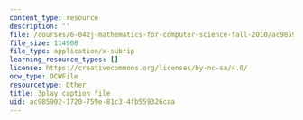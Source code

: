 ```yaml
---
content_type: resource
description: ''
file: /courses/6-042j-mathematics-for-computer-science-fall-2010/ac9859021720759e81c34fb559326caa_SmFwFdESMHI.srt
file_size: 114908
file_type: application/x-subrip
learning_resource_types: []
license: https://creativecommons.org/licenses/by-nc-sa/4.0/
ocw_type: OCWFile
resourcetype: Other
title: 3play caption file
uid: ac985902-1720-759e-81c3-4fb559326caa
---
```

